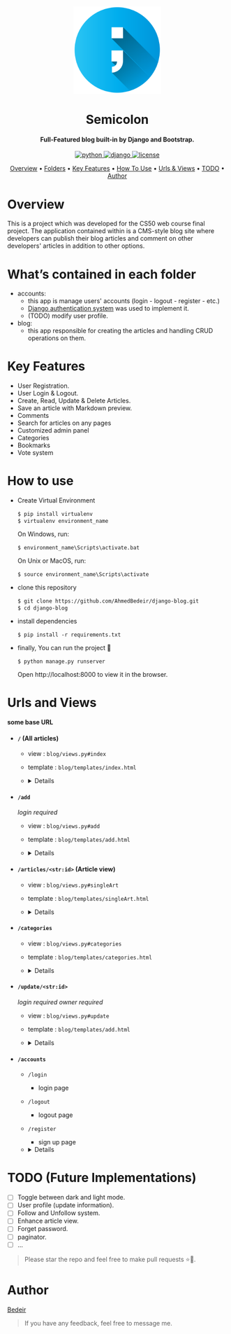 <div align="center">
  <br>
  <a href="#"><img src="./blog/static/semicolon.png" alt="Semicolon" width="200"></a>
  <h1>Semicolon</h1>
</div>

<h4 align="center">Full-Featured blog built-in by Django and Bootstrap.</h4>

<p align="center">
  <a href="https://python.org/downloads/">
    <img src="https://img.shields.io/pypi/pyversions/Django.svg" alt="python">
  </a>
  <a href="https://djangoproject.com/">
    <img src="https://img.shields.io/badge/django-4.0-success.svg" alt="django">
  </a>
  <a href="https://choosealicense.com/licenses/gpl-3.0/">
    <img src="https://img.shields.io/badge/license-GPL--3.0-green" alt="license">
  </a>
</p>
<p align="center">
  <a href="#overview">Overview</a> •
  <a href="#describe">Folders</a> •
  <a href="#key-features">Key Features</a> •
  <a href="#how-to-use">How To Use</a> •
  <a href="#views">Urls & Views</a> •
  <a href="#todo">TODO</a> •
  <a href="#author">Author</a> 
</p>

<!-- ![screenshot]() -->

<a name = "overview"></a>

# Overview

This is a project which was developed for the CS50 web course final project. The application contained within is a CMS-style blog site where developers can publish their blog articles and comment on other developers' articles in addition to other options.

<a name = "describe"></a>

# What’s contained in each folder

- accounts:
  - this app is manage users' accounts (login - logout - register - etc.)
  - [Django authentication system](https://docs.djangoproject.com/en/4.1/topics/auth/default/) was used to implement it.
  - (TODO) modify user profile.
- blog:
  - this app responsible for creating the articles and handling CRUD operations on them.

<a name = "key-features"></a>

# Key Features

- User Registration.
- User Login & Logout.
- Create, Read, Update & Delete Articles.
- Save an article with Markdown preview.
- Comments
- Search for articles on any pages
- Customized admin panel
- Categories
- Bookmarks
- Vote system

<a name = "how-to-use"></a>

# How to use

- Create Virtual Environment

  ```
  $ pip install virtualenv
  $ virtualenv environment_name
  ```

  On Windows, run:

  ```
  $ environment_name\Scripts\activate.bat
  ```

  On Unix or MacOS, run:

  ```
  $ source environment_name\Scripts\activate
  ```

- clone this repository
  ```
  $ git clone https://github.com/AhmedBedeir/django-blog.git
  $ cd django-blog
  ```
- install dependencies
  ```
  $ pip install -r requirements.txt
  ```
- finally, You can run the project 🎉
  ```
  $ python manage.py runserver
  ```
  Open http://localhost:8000 to view it in the browser.

<a name = "views"></a>

# Urls and Views

**some base URL**

- #### `/` (All articles)

  - view : `blog/views.py#index`
  - template : `blog/templates/index.html`

  - <details>

    - every article card show :
      - title.
      - when created.
      - description.
      - tags.
      - saved or unsaved button.
      - vote button.
      - if the user owner this article:
        - number of votes show not vote button.
        - can delete and update.
    - ![all](screenshots/all_AdobeExpress.gif)

    </details>

- #### `/add`

  _login required_

  - view : `blog/views.py#add`
  - template : `blog/templates/add.html`

  - <details>

    - user can write article according to the condition
    - ![add](screenshots/add.gif)
    </details>

- #### `/articles/<str:id>` (Article view)

  - view : `blog/views.py#singleArt`
  - template : `blog/templates/singleArt.html`

  - <details>

    - Show all details about this article.
    - user can add comment in this page.
    - ![view](screenshots/articleview.gif)
    </details>

- #### `/categories`

  - view : `blog/views.py#categories`
  - template : `blog/templates/categories.html`

  - <details>

    - Show all categories.
    - each category has some articles belong it.
    - ![categories](screenshots/category.gif)

    </details>

- #### `/update/<str:id>`

  _login required_
  _owner required_

  - view : `blog/views.py#update`
  - template : `blog/templates/add.html`

  - <details>

    - Depending on the request user can add a new article or update an existing article
    - ![update](screenshots/update.gif)

    </details>

- #### `/accounts`

  - `/login`
    - login page
  - `/logout`
    - logout page
  - `/register`
    - sign up page
  - <details>

    ![accounts](screenshots/accounts.gif)

    </details>

<a name = "todo"></a>

# TODO (Future Implementations)

- [ ] Toggle between dark and light mode.
- [ ] User profile (update information).
- [ ] Follow and Unfollow system.
- [ ] Enhance article view.
- [ ] Forget password.
- [ ] paginator.
- [ ] ...
> Please star the repo and feel free to make pull requests ⭐🙌.

<a name = "author"></a>

# Author
[Bedeir](https://www.linkedin.com/in/ahmed-bedeir-45b0171bb/)
> If you have any feedback, feel free to message me. 